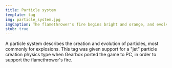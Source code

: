 ```yaml
---
title: Particle system
template: tag
img: particle_system.jpg
imgCaption: The flamethrower's fire begins bright and orange, and evolves to a smokey brown
stub: true
---
```


A particle system describes the creation and evolution of particles, most commonly for explosions. This tag was given support for a "jet" particle creation physics type when Gearbox ported the game to PC, in order to support the flamethrower's fire.
